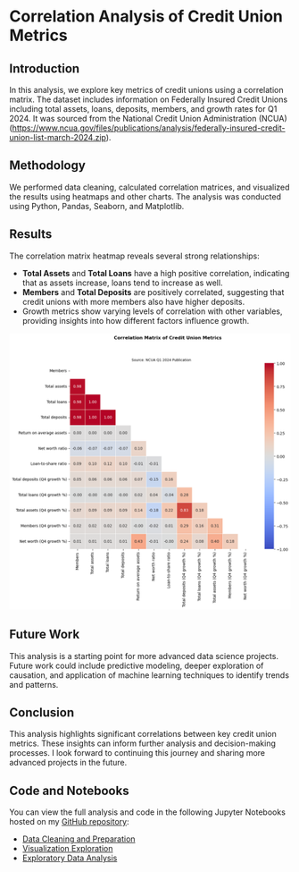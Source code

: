 # Correlation Analysis of Credit Union Metrics

## Introduction
In this analysis, we explore key metrics of credit unions using a correlation matrix. The dataset includes information on Federally Insured Credit Unions including total assets, loans, deposits, members, and growth rates for Q1 2024. It was sourced from the National Credit Union Administration (NCUA) (https://www.ncua.gov/files/publications/analysis/federally-insured-credit-union-list-march-2024.zip).

## Methodology
We performed data cleaning, calculated correlation matrices, and visualized the results using heatmaps and other charts. The analysis was conducted using Python, Pandas, Seaborn, and Matplotlib.

## Results
The correlation matrix heatmap reveals several strong relationships:
- **Total Assets** and **Total Loans** have a high positive correlation, indicating that as assets increase, loans tend to increase as well.
- **Members** and **Total Deposits** are positively correlated, suggesting that credit unions with more members also have higher deposits.
- Growth metrics show varying levels of correlation with other variables, providing insights into how different factors influence growth.

![Correlation Matrix](./cu_heatmap.png)

## Future Work
This analysis is a starting point for more advanced data science projects. Future work could include predictive modeling, deeper exploration of causation, and application of machine learning techniques to identify trends and patterns.

## Conclusion
This analysis highlights significant correlations between key credit union metrics. These insights can inform further analysis and decision-making processes. I look forward to continuing this journey and sharing more advanced projects in the future.

## Code and Notebooks
You can view the full analysis and code in the following Jupyter Notebooks hosted on my [GitHub repository](https://github.com/DataSciSanj/credit-union-analysis):
- [Data Cleaning and Preparation](./credit-union-analysis-1-data-clean-prep.ipynb)
- [Visualization Exploration](./credit-union-analysis-2-visualization-exploration.ipynb)
- [Exploratory Data Analysis](./credit-union-analysis-3-eda.ipynb)
